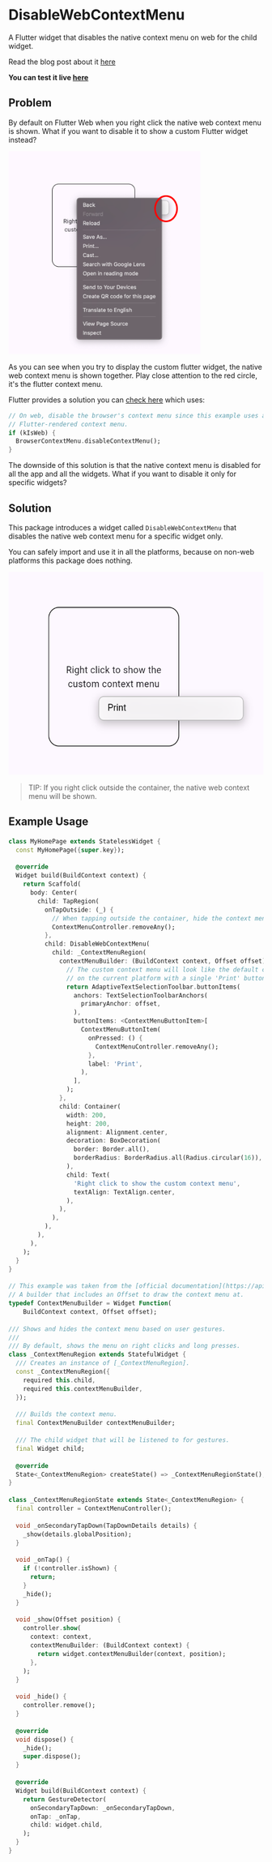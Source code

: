 # DisableWebContextMenu

A Flutter widget that disables the native context menu on web for the child widget.

Read the blog post about it [here](https://mariuti.com/posts/flutter-web-disable-browser-context-menu-for-specific-widget/)

**You can test it live [here](https://disable-web-context-menu.pages.dev)**

## Problem

By default on Flutter Web when you right click the native web context menu is shown.
What if you want to disable it to show a custom Flutter widget instead?

<img src="https://raw.githubusercontent.com/nank1ro/disable_web_context_menu/main/assets/problem.png" height="400">

As you can see when you try to display the custom flutter widget, the native web context menu is shown together. Play close attention to the red circle, it's the flutter context menu.

Flutter provides a solution you can [check here](https://api.flutter.dev/flutter/widgets/ContextMenuController-class.html) which uses:
```dart
// On web, disable the browser's context menu since this example uses a custom
// Flutter-rendered context menu.
if (kIsWeb) {
  BrowserContextMenu.disableContextMenu();
}
```

The downside of this solution is that the native context menu is disabled for all the app and all the widgets.
What if you want to disable it only for specific widgets?

## Solution

This package introduces a widget called `DisableWebContextMenu` that disables the native web context menu for a specific widget only.

You can safely import and use it in all the platforms, because on non-web platforms this package does nothing.

<img src="https://raw.githubusercontent.com/nank1ro/disable_web_context_menu/main/assets/solution.png" height="400">

> TIP: If you right click outside the container, the native web context menu will be shown.

## Example Usage

```dart
class MyHomePage extends StatelessWidget {
  const MyHomePage({super.key});

  @override
  Widget build(BuildContext context) {
    return Scaffold(
      body: Center(
        child: TapRegion(
          onTapOutside: (_) {
            // When tapping outside the container, hide the context menu.
            ContextMenuController.removeAny();
          },
          child: DisableWebContextMenu(
            child: _ContextMenuRegion(
              contextMenuBuilder: (BuildContext context, Offset offset) {
                // The custom context menu will look like the default context menu
                // on the current platform with a single 'Print' button.
                return AdaptiveTextSelectionToolbar.buttonItems(
                  anchors: TextSelectionToolbarAnchors(
                    primaryAnchor: offset,
                  ),
                  buttonItems: <ContextMenuButtonItem>[
                    ContextMenuButtonItem(
                      onPressed: () {
                        ContextMenuController.removeAny();
                      },
                      label: 'Print',
                    ),
                  ],
                );
              },
              child: Container(
                width: 200,
                height: 200,
                alignment: Alignment.center,
                decoration: BoxDecoration(
                  border: Border.all(),
                  borderRadius: BorderRadius.all(Radius.circular(16)),
                ),
                child: Text(
                  'Right click to show the custom context menu',
                  textAlign: TextAlign.center,
                ),
              ),
            ),
          ),
        ),
      ),
    );
  }
}

// This example was taken from the [official documentation](https://api.flutter.dev/flutter/widgets/ContextMenuController-class.html)
// A builder that includes an Offset to draw the context menu at.
typedef ContextMenuBuilder = Widget Function(
    BuildContext context, Offset offset);

/// Shows and hides the context menu based on user gestures.
///
/// By default, shows the menu on right clicks and long presses.
class _ContextMenuRegion extends StatefulWidget {
  /// Creates an instance of [_ContextMenuRegion].
  const _ContextMenuRegion({
    required this.child,
    required this.contextMenuBuilder,
  });

  /// Builds the context menu.
  final ContextMenuBuilder contextMenuBuilder;

  /// The child widget that will be listened to for gestures.
  final Widget child;

  @override
  State<_ContextMenuRegion> createState() => _ContextMenuRegionState();
}

class _ContextMenuRegionState extends State<_ContextMenuRegion> {
  final controller = ContextMenuController();

  void _onSecondaryTapDown(TapDownDetails details) {
    _show(details.globalPosition);
  }

  void _onTap() {
    if (!controller.isShown) {
      return;
    }
    _hide();
  }

  void _show(Offset position) {
    controller.show(
      context: context,
      contextMenuBuilder: (BuildContext context) {
        return widget.contextMenuBuilder(context, position);
      },
    );
  }

  void _hide() {
    controller.remove();
  }

  @override
  void dispose() {
    _hide();
    super.dispose();
  }

  @override
  Widget build(BuildContext context) {
    return GestureDetector(
      onSecondaryTapDown: _onSecondaryTapDown,
      onTap: _onTap,
      child: widget.child,
    );
  }
}
```
